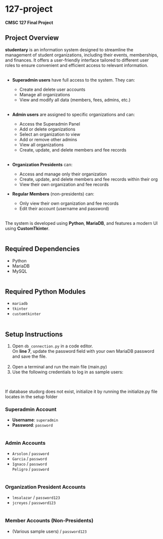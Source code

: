 # 127-project  
**CMSC 127 Final Project**

## Project Overview<br/>
**studentary** is an information system designed to streamline the management of student organizations, including their events, memberships, and finances. It offers a user-friendly interface tailored to different user roles to ensure convenient and efficient access to relevant information.<br/><br/>

- **Superadmin users** have full access to the system. They can:<br/>
  - Create and delete user accounts<br/>
  - Manage all organizations<br/>
  - View and modify all data (members, fees, admins, etc.)<br/><br/>

- **Admin users** are assigned to specific organizations and can:<br/>
  - Access the Superadmin Panel<br/>
  - Add or delete organizations<br/>
  - Select an organization to view<br/>
  - Add or remove other admins<br/>
  - View all organizations<br/>
  - Create, update, and delete members and fee records<br/><br/>

- **Organization Presidents** can:<br/>
  - Access and manage only their organization<br/>
  - Create, update, and delete members and fee records within their org<br/>
  - View their own organization and fee records<br/>

- **Regular Members** (non-presidents) can:<br/>
  - Only view their own organization and fee records<br/>
  - Edit their account (username and password) <br/><br/>

The system is developed using **Python**, **MariaDB**, and features a modern UI using **CustomTkinter**.<br/><br/>

## Required Dependencies<br/>
- Python<br/>
- MariaDB<br/>
- MySQL<br/><br/>

## Required Python Modules<br/>
- `mariadb`<br/>
- `tkinter`<br/>
- `customtkinter`<br/><br/>

## Setup Instructions<br/>
1. Open `db_connection.py` in a code editor.<br/>
   On **line 7**, update the password field with your own MariaDB password and save the file.<br/><br/>
2. Open a terminal and run the main file (main.py)<br/>
3. Use the following credentials to log in as sample users:<br/><br/>

## 
If database studorg does not exist, initialize it by running the initialize.py file locates in the setup folder

### Superadmin Account<br/>
- **Username**: `superadmin`<br/>
- **Password**: `password`<br/><br/>

### Admin Accounts<br/>
- `Arsolon` / `password`<br/>
- `Garcia` / `password`<br/>
- `Ignaco` / `password`<br/>
 `Peligro` / `password`<br/><br/>

### Organization President Accounts<br/>
- `lmsalazar` / `password123`<br/>
- `jcreyes` / `password123`<br/><br/>

### Member Accounts (Non-Presidents)<br/>
- (Various sample users) / `password123`<br/><br/>
